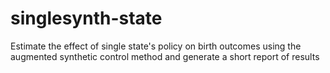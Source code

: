 # singlesynth-state
Estimate the effect of single state's policy on birth outcomes using the augmented synthetic control method and generate a short report of results
